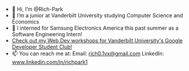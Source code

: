 - 👋 Hi, I’m @Rich-Park
- 👀 I’m a junior at Vanderbilt University studying Computer Science and Economics
- 🌱 I interned for Samsung Electronics America this past summer as a Software Engineering Intern!
- [Check out my Web Dev workshops for Vanderbilt University's Google Developer Student Club!](https://github.com/vanderbiltgdsc)
- 📫 You can reach me at:
        Email: rich0.1vx@gmail.com
        LinkedIn: www.linkedin.com/in/richpark1

<!---
Rich-Park/Rich-Park is a ✨ special ✨ repository because its `README.md` (this file) appears on your GitHub profile.
You can click the Preview link to take a look at your changes.
--->
